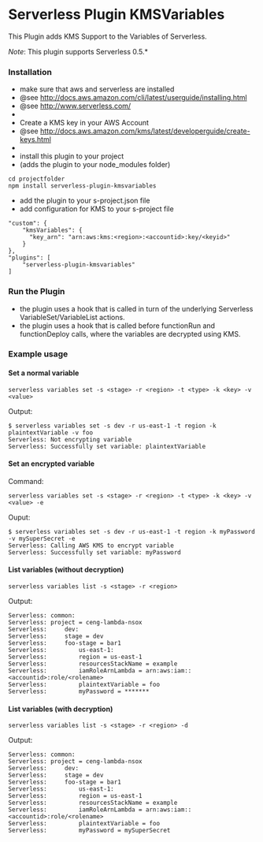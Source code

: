 Serverless Plugin KMSVariables
==========================

This Plugin adds KMS Support to the Variables of Serverless.

*Note*: This plugin supports Serverless 0.5.* 


### Installation

 - make sure that aws and serverless are installed
 - @see http://docs.aws.amazon.com/cli/latest/userguide/installing.html
 - @see http://www.serverless.com/
 - 
 - Create a KMS key in your AWS Account
 - @see http://docs.aws.amazon.com/kms/latest/developerguide/create-keys.html
 - 
 - install this plugin to your project
 - (adds the plugin to your node_modules folder)

```
cd projectfolder
npm install serverless-plugin-kmsvariables
```

 - add the plugin to your s-project.json file
 - add configuration for KMS to your s-project file

```
"custom": {
    "kmsVariables": {
      "key_arn": "arn:aws:kms:<region>:<accountid>:key/<keyid>"
    }
},
"plugins": [
    "serverless-plugin-kmsvariables"
]
```

### Run the Plugin

 - the plugin uses a hook that is called in turn of the underlying Serverless VariableSet/VariableList actions. 
 - the plugin uses a hook that is called before functionRun and functionDeploy calls, where the variables are decrypted using KMS.

### Example usage
#### Set a normal variable
```
serverless variables set -s <stage> -r <region> -t <type> -k <key> -v <value>
```
Output:
```
$ serverless variables set -s dev -r us-east-1 -t region -k plaintextVariable -v foo
Serverless: Not encrypting variable  
Serverless: Successfully set variable: plaintextVariable 
```
#### Set an encrypted variable
Command:
```
serverless variables set -s <stage> -r <region> -t <type> -k <key> -v <value> -e
```
Ouput:
```
$ serverless variables set -s dev -r us-east-1 -t region -k myPassword -v mySuperSecret -e
Serverless: Calling AWS KMS to encrypt variable  
Serverless: Successfully set variable: myPassword  
```

#### List variables (without decryption)
```
serverless variables list -s <stage> -r <region>
```
Output:
```
Serverless: common:  
Serverless: project = ceng-lambda-nsox  
Serverless:     dev:  
Serverless:     stage = dev  
Serverless:     foo-stage = bar1  
Serverless:         us-east-1:  
Serverless:         region = us-east-1  
Serverless:         resourcesStackName = example  
Serverless:         iamRoleArnLambda = arn:aws:iam::<accountid>:role/<rolename> 
Serverless:         plaintextVariable = foo
Serverless:         myPassword = *******
```
#### List variables (with decryption)
```
serverless variables list -s <stage> -r <region> -d
```
Output:
```
Serverless: common:  
Serverless: project = ceng-lambda-nsox  
Serverless:     dev:  
Serverless:     stage = dev  
Serverless:     foo-stage = bar1  
Serverless:         us-east-1:  
Serverless:         region = us-east-1  
Serverless:         resourcesStackName = example  
Serverless:         iamRoleArnLambda = arn:aws:iam::<accountid>:role/<rolename>
Serverless:         plaintextVariable = foo
Serverless:         myPassword = mySuperSecret
```

